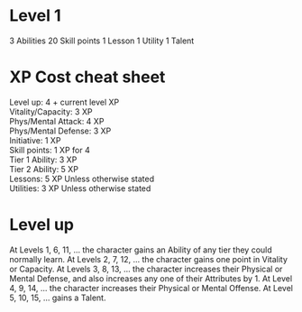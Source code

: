 # Level 1
3 Abilities
20 Skill points
1 Lesson
1 Utility
1 Talent

# XP Cost cheat sheet  
Level up: 4 + current level XP  
Vitality/Capacity: 3 XP  
Phys/Mental Attack: 4 XP  
Phys/Mental Defense: 3 XP  
Initiative: 1 XP  
Skill points: 1 XP for 4  
Tier 1 Ability: 3 XP  
Tier 2 Ability: 5 XP  
Lessons: 5 XP Unless otherwise stated  
Utilities: 3 XP Unless otherwise stated

# Level up
At Levels 1, 6, 11, … the character gains an Ability of any tier they could normally learn.
At Levels 2, 7, 12, … the character gains one point in Vitality or Capacity.
At Levels 3, 8, 13, … the character increases their Physical or Mental Defense, and also increases any one of their Attributes by 1.
At Level 4, 9, 14, … the character increases their Physical or Mental Offense.
At Level 5, 10, 15, … gains a Talent.


